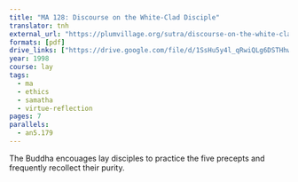 ```yaml
---
title: "MA 128: Discourse on the White-Clad Disciple"
translator: tnh
external_url: "https://plumvillage.org/sutra/discourse-on-the-white-clad-disciple/"
formats: [pdf]
drive_links: ["https://drive.google.com/file/d/1SsHu5y4l_qRwiQLg6DSTHhwFVYSSFJnu/view?usp=drivesdk"]
year: 1998
course: lay
tags:
  - ma
  - ethics
  - samatha
  - virtue-reflection
pages: 7
parallels:
  - an5.179
---
```


The Buddha encouages lay disciples to practice the five precepts and frequently recollect their purity.
